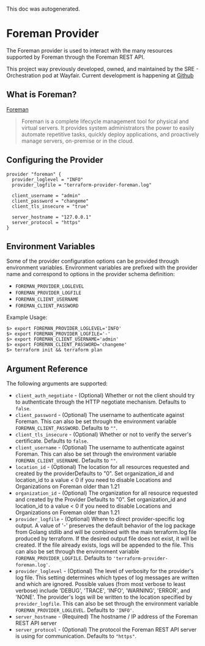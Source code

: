 This doc was autogenerated.

# Foreman Provider

The Foreman provider is used to interact with the many resources supported by
Foreman through the Foreman REST API.

This project way previously developed, owned, and maintained by the SRE -
Orchestration pod at Wayfair. Current development is happening at
[Github](https://github.com/masikrus/terraform-provider-foreman/terraform-provider-foreman)

## What is Foreman?

[Foreman](https://www.theforeman.org/)

> Foreman is a complete lifecycle management tool for physical and virtual
> servers. It provides system administrators the power to easily automate
> repetitive tasks, quickly deploy applications, and proactively manage servers,
> on-premise or in the cloud.

## Configuring the Provider

```
provider "foreman" {
  provider_loglevel = "INFO"
  provider_logfile = "terraform-provider-foreman.log"

  client_username = "admin"
  client_password = "changeme"
  client_tls_insecure = "true"

  server_hostname = "127.0.0.1"
  server_protocol = "https"
}
```

## Environment Variables

Some of the provider configuration options can be provided through environment
variables.  Environment variables are prefixed with the provider name and
correspond to options in the provider schema definition:

* `FOREMAN_PROVIDER_LOGLEVEL`
* `FOREMAN_PROVIDER_LOGFILE`
* `FOREMAN_CLIENT_USERNAME`
* `FOREMAN_CLIENT_PASSWORD`

Example Usage:

```
$> export FOREMAN_PROVIDER_LOGLEVEL='INFO'
$> export FOREMAN_PROVIDER_LOGFILE='-'
$> export FOREMAN_CLIENT_USERNAME='admin'
$> export FOREMAN_CLIENT_PASSWORD='changeme'
$> terraform init && terraform plan
```

## Argument Reference

The following arguments are supported:

- `client_auth_negotiate` - (Optional) Whether or not the client should try to authenticate through the HTTP negotiate mechanism. Defaults to `false`.
- `client_password` - (Optional) The username to authenticate against Foreman. This can also be set through the environment variable `FOREMAN_CLIENT_PASSWORD`. Defaults to `""`.
- `client_tls_insecure` - (Optional) Whether or not to verify the server's certificate. Defaults to `false`.
- `client_username` - (Optional) The username to authenticate against Foreman. This can also be set through the environment variable `FOREMAN_CLIENT_USERNAME`. Defaults to `""`.
- `location_id` - (Optional) The location for all resources requested and created by the providerDefaults to "0". Set organization_id and location_id to a value < 0 if you need to disable Locations and Organizations on Foreman older than 1.21
- `organization_id` - (Optional) The organization for all resource requested and created by the Provider Defaults to "0". Set organization_id and location_id to a value < 0 if you need to disable Locations and Organizations on Foreman older than 1.21
- `provider_logfile` - (Optional) Where to direct provider-specific log output. A value of '-' preserves the default behavior of the log package from Golang stdlib and will be combined with the main terraform.log file produced by terraform. If the desired output file does not exist, it will be created. If the file already exists, logs will be appended to the file. This can also be set through the environment variable `FOREMAN_PROVIDER_LOGFILE`. Defaults to `'terraform-provider-foreman.log'`.
- `provider_loglevel` - (Optional) The level of verbosity for the provider's log file. This setting determines which types of log messages are written and which are ignored. Possible values (from most verbose to least verbose) include 'DEBUG', 'TRACE', 'INFO', 'WARNING', 'ERROR', and 'NONE'.  The provider's logs will be written to the location specified by `provider_logfile`. This can also be set through the environment variable `FOREMAN_PROVIDER_LOGLEVEL`. Defaults to `'INFO'`.
- `server_hostname` - (Required) The hostname / IP address of the Foreman REST API server
- `server_protocol` - (Optional) The protocol the Foreman REST API server is using for communication. Defaults to `"https"`.

